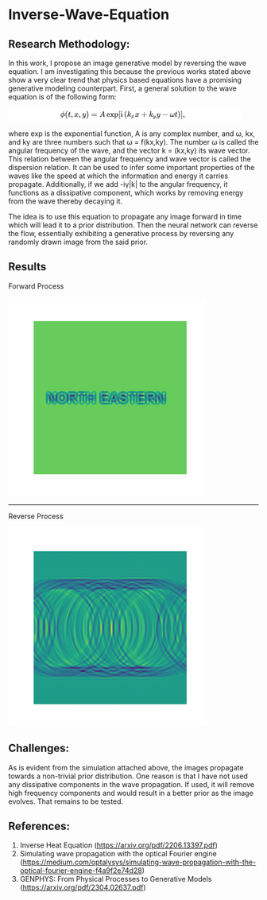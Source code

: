 # Inverse-Wave-Equation

## Research Methodology:
In this work, I propose an image generative model by reversing the wave equation. 
I am investigating this because the previous works stated above show a very clear trend that physics based equations have a promising generative modeling counterpart.
First, a general solution to the wave equation is of the following form:

![solution to the wave equation](./gifs/wave_sol_eq.png)

where exp is the exponential function, A is any complex number, and ω, kx, and ky are three numbers such that ω = f(kx,ky). The number ω is called the angular frequency of the wave, and the vector k = (kx,ky) its wave vector. This relation between the angular frequency and wave vector is called the dispersion relation. It can be used to infer some important properties of the waves like the speed at which the information and energy it carries propagate.
Additionally, if we add -iγ|k| to the angular frequency, it functions as a dissipative component, which works by removing energy from the wave thereby decaying it.

The idea is to use this equation to propagate any image forward in time which will lead it to a prior distribution. Then the neural network can reverse the flow, essentially exhibiting a generative process by reversing any randomly drawn image from the said prior.

## Results
Forward Process

![Forward Process](./gifs/forward.gif)

-------------------------------------------------------------
Reverse Process

![Forward Process](./gifs/reverse.gif)

## Challenges:
As is evident from the simulation attached above, the images propagate towards a non-trivial prior distribution.
One reason is that I have not used any dissipative components in the wave propagation. If used, it will remove high frequency components and would result in a better prior as the image evolves. That remains to be tested.

## References: 
1. Inverse Heat Equation (https://arxiv.org/pdf/2206.13397.pdf)
2. Simulating wave propagation with the optical Fourier engine (https://medium.com/optalysys/simulating-wave-propagation-with-the-optical-fourier-engine-f4a9f2e74d28)
3. GENPHYS: From Physical Processes to Generative Models (https://arxiv.org/pdf/2304.02637.pdf)
